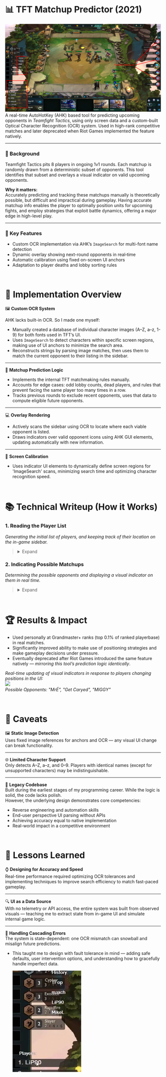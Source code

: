 # 📊 TFT Matchup Predictor (2021)
![](Writeup/ScriptOverlay.png)
A real-time AutoHotKey (AHK) based tool for predicting upcoming opponents in *Teamfight Tactics*, using only screen data and a custom-built Optical Character Recognition (OCR) system. Used in high-rank competitive matches and later deprecated when Riot Games implemented the feature natively.

---

### 🔧 Background
Teamfight Tactics pits 8 players in ongoing 1v1 rounds. Each matchup is randomly drawn from a deterministic subset of opponents. This tool identifies that subset and overlays a visual indicator on valid upcoming opponents.

**Why it matters:**  
Accurately predicting and tracking these matchups manually is theoretically possible, but difficult and impractical during gameplay. 
Having accurate matchup info enables the player to optimally position units for upcoming fights, and employ strategies that exploit battle dynamics, offering a major edge in high-level play. 

---
 
### 🎯 Key Features  
- Custom OCR implementation via AHK’s `ImageSearch` for multi-font name detection
- Dynamic overlay showing next-round opponents in real‐time  
- Automatic calibration using fixed on-screen UI anchors
- Adaptation to player deaths and lobby sorting rules

&nbsp;
# 🧠 Implementation Overview
🖼️ **Custom OCR System**

AHK lacks built-in OCR. So I made one myself:
- Manually created a database of individual character images (A–Z, a–z, 1-9) for both fonts used in TFT’s UI.
- Uses `ImageSearch` to detect characters within specific screen regions, making use of UI anchors to minimize the search area. 
- Reconstructs strings by parsing image matches, then uses them to match the current opponent to their listing in the sidebar.
---

🎯 **Matchup Prediction Logic**
- Implements the internal TFT matchmaking rules manually.
- Accounts for edge cases: odd lobby counts, dead players, and rules that prevent facing the same player too many times in a row.
- Tracks previous rounds to exclude recent opponents, uses that data to compute eligible future opponents.
---

💻 **Overlay Rendering**
- Actively scans the sidebar using OCR to locate where each viable opponent is listed.
- Draws indicators over valid opponent icons using AHK GUI elements, updating automatically with new information.
---

📌 **Screen Calibration**
- Uses indicator UI elements to dynamically define screen regions for 'ImageSearch' scans, minimizing search time and optimizing character recognition speed.

&nbsp;
# 📚 Technical Writeup (How it Works)

### 1. Reading the Player List

*Generating the initial list of players, and keeping track of their location on the in-game sidebar.*
> <details>
> <summary>Expand</summary>
>
> ## Step 1: Locating Anchor Image  
> Search the right-edge of the screen for the following image:  
> ![](Writeup/PlayerTagAnchor.png) 
>
> This gives us the exact location right of the top-most player's name.  
> ![](Writeup/PlayerTagAnchorExplanation.png)
>
> ## Step 2: Letter Matching  
> Using the location where the anchor image was found, a small search area is created where the `ImageSearch` will occur.  
> *This approach enables a highly efficient search of all supported alphanumeric characters.*
> 
> When a letter is matched, or no match is found for any letter, the search area is shifted left (by a larger value on match).
> 
> *Red rectangle indicates approximate search area - only for visual explanation*  
> ![](Writeup/ocr1.png) Read: `r`  
> ![](Writeup/ocr2.png) Read: `re`  
> ![](Writeup/ocr3.png) Read: `reh`
>
> Matched letters are stored in order, only keeping the most recent `5` letters.  
> ![](Writeup/ocr4.png) Read: `nomeD`
> 
> ## Step 3: Finalization and Reinitializing  
> When no letter is found repeatedly, the program terminates the loop, and reverses the string.  
> ![](Writeup/ocr5.png) Terminate, Read: `nomeD` --> `Demon`
>
> We can now search for the next anchor image, which corresponds to the next player in the sidebar.
>
> The search area for this anchor image is now restricted to the right edge of the screen, below where the last anchor was found.  
> ![](Writeup/AnchorSearchArea.png)
>
> Next: Repeat from Step 2, until all players in the lobby have been accounted for.
>
> ## Final Result
> Certain letters are ignored, as they are difficult to accurately detect and differentiate: `n/h`, `I/1/l`, etc.  
> Consecutive duplicate letters are also discarded, in order to simplify the shifting of the search area.
>
> These caveats don't affect accuracy, as the same rules are applied to the OCR used to detect the current opponent, resulting in consistent output and successful correspondence.  
> ![](Writeup/PlayersSidebarList.png) ![](Writeup/InternalPlayerList.png)
> </details>

### 2. Indicating Possible Matchups
*Determining the possible opponents and displaying a visual indicator on them in real time.*
> <details>
> <summary>Expand</summary>
>
> ## Step 1: Update Dead Players
> 
> As part of the process of reading names in [Section 1](#1-reading-the-player-list), the program checks whether each player is still alive.
>
> This is determined by checking if their health is `0`, which is visually indicated by the following image found just to the right of the anchor:  
> ![](Writeup/DeadPlayerIndicator.png)
>
> Using `ImageSearch`, the corresponding player is marked as dead and excluded from future matchup predictions if the image is found.
> 
> ## Step 2: Update Match History
>
> Using the same OCR process that reads player names, the tool also detects which opponent the player is currently fighting.
> 
> The anchor used in this case is as follows: 
> *(For more information about the anchor, refer to [Section 1](#1-reading-the-player-list))*  
> ![](Writeup/CurrentOpponentAnchor.png)
>
> No need for reversal in this case, as the anchor is left of the name — the letters are detected left to right.  
> ![](Writeup/CurrentOpponentExample.png)  
> *The font for this text is different from the sidebar, and is the main motivation behind implementing OCR - The player indicated by this UI needs to be matched to the corresponding player in the sidebar.*
>
> These names are then recorded in a list of recently faced opponents.  
>![](Writeup/OpponentHistory.png) 
> 
> ## Step 3: Calculate Possible Matchups
>
> The game enforces a rule: you cannot face any of your last `(4 - # of dead players)` opponents.
> - With all 8 players alive, you cannot face the 4 opponents you have most recently fought.
> - After a player has died, you cannot face the last 3 that you have most recently fought. 
>
> Using the list of remaining players (Step 1), and constantly-updated match history (Step 2), these rules are used to compute which players are valid opponents in the next round.
>
> Visual indicators are overlayed on eligible opponents while reading names from the sidebar — which is done constantly in order to account for player positions in the sidebar changing over the course of a game. 
>
> The result is a reliable visual overlay perpetually indicating possible opponents for the next round.  
> ![](Writeup/PlayerListWithDead.png)
> </details>

&nbsp;
# 🏆 Results & Impact

- Used personally at Grandmaster+ ranks (top 0.1% of ranked playerbase) in real matches.
- Significantly improved ability to make use of positioning strategies and make gameplay decisions under pressure.
- Eventually deprecated after Riot Games introduced the same feature natively — *mirroring this tool’s prediction logic identically*.

*Real-time updating of visual indicators in response to players changing positions in the UI:*  
![](Writeup/LiveTracking.gif)  
*Possible Opponents: "MrÉ", "Get Caryed", "MIGGY"*

&nbsp;
# 🧹 Caveats
🖼 **Static Image Detection**  
Uses fixed image references for anchors and OCR — any visual UI change can break functionality.

---

🌐 **Limited Character Support**  
Only detects A–Z, a–z, and 0–9. Players with identical names (except for unsupported characters) may be indistinguishable.

---

🐣 **Legacy Codebase**  
Built during the earliest stages of my programming career. While the logic is solid, the code lacks polish.  
However, the underlying design demonstrates core competencies:
  - Reverse engineering and automation skills
  - End-user perspective UI parsing without APIs
  - Achieving accuracy equal to native implementation
  - Real-world impact in a competitive environment

&nbsp;
# 🧠 Lessons Learned
⌚ **Designing for Accuracy and Speed**  
Real-time performance required optimizing OCR tolerances and implementing techniques to improve search efficiency to match fast-paced gameplay.

---

🔍 **UI as a Data Source**  
With no telemetry or API access, the entire system was built from observed visuals — teaching me to extract state from in-game UI and simulate internal game logic.

---

🧨 **Handling Cascading Errors**  
The system is state-dependent: one OCR mismatch can snowball and misalign future predictions.  
- This taught me to design with fault tolerance in mind — adding safe defaults, user intervention options, and understanding how to gracefully handle imperfect data.

   ![](Writeup/UserIntervention.gif)

